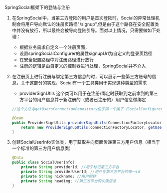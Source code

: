 SpringSocial框架下的登陆与注册

1. 在SpringSocial中，当第三方登陆的用户是首次登陆时，Social的异常处理机制会将用户导向默认的注册页路径"/signup",但是由于这个路径在安全配置类中并没有放行，所以最终会被导向登陆引导。面对以上情况，只需要做如下处理：

   * 根据业务需求自定义一个注册页面，
   * 设置springSocialConfigurer的属性signupUrl为自定义的登录页路径
   * 在安全配置路径中对注册路径进行放行
   * 注册的逻辑是由自定义的控制器进行处理，SpringSocial并不介入

2. 在注册页上进行注册与绑定第三方信息的时，可以展示一些第三方账号的信息，关于这部分的实现，Social有一个工具类用于实现这种类型的需求

   * providerSignUtils 这个类可以用于在注册/绑定时获取到之前拿到的第三方平台的用户信息并于新注册的（或者已注册的）用户信息做绑定

   ```java
   //这个方法与getUsersConnectionRepository位于同一个类下（SocialConfigurerAdapter的子类）
   
   @Bean
   public ProviderSignUtils providerSignUtils(ConnectionFactoryLocator connectionFactoryLocator) {
       return new ProviderSignupUtils(connectionFactoryLocator, getUsersConnectionRepository(connectionFactoryLocator))
   }
   ```

3. 创建SocialUserInfo实体类，用于获取并向页面传递第三方用户信息（相当于一个标准的第三方用户信息类）

   ```java
   @Data
   public class SocialUserInfo{
       private String providerId; //用于标记第三方平台
       private String providerUserId; //用户在第三方平台的唯一id
       private String nickname; //用户昵称
       private String headimg; //第三方平台的头像信息
   }
   ```

   